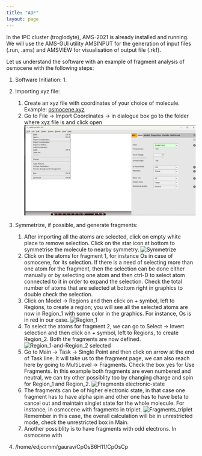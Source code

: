 ```yaml
---
title: "ADF"
layout: page
---
```

In the IPC cluster (troglodyte), AMS-2021 is already installed and running. We will use the AMS-GUI utility AMSINPUT for the generation of input files (.run, .ams) and AMSVIEW for visualisation of output file (.rkf).

Let us understand the software with an example of fragment analysis of osmocene with the following steps:
1. Software Initiation:
    1. 
3. Importing xyz file:
    1. Create an xyz file with coordinates of your choice of molecule. Example: [osmocene.xyz](ADF-files/osmocene.xyz)
    2. Go to File &rarr; Import Coordinates &rarr; in dialogue box go to the folder where xyz file is and click open
       ![Importing coordinates from xyz](ADF-files/adf1.png)
4. Symmetrize, if possible, and generate fragments:
    1. After importing all the atoms are selected, click on empty white place to remove selection. Click on the star icon at bottom to symmetrise the molecule to nearby symmetry.
       ![Symmetrize]()
    2. Click on the atoms for fragment 1, for instance Os in case of osmocene, for its selection. If there is a need of selecting more than one atom for the fragment, then the selection can be done either manually or by selecting one atom and then ctrl-D to select atom connected to it in order to expand the selection. Check the total number of atoms that are selected at bottom right in graphics to double check the selection.
    3. Click on Model &rarr; Regions and then click on + symbol, left to Regions, to create a region; you will see all the selected atoms are now in Region_1 with some color in the graphics. For instance, Os is in red in our case.
       ![Region_1]()
    4. To select the atoms for fragment 2, we can go to Select &rarr; Invert selection and then click on + symbol, left to Regions, to create Region_2. Both the fragments are now defined.
       ![Region_1-and-Region_2 selected]()
    5. Go to Main &rarr; Task &rarr; Single Point and then click on arrow at the end of Task line. It will take us to the fragment page, we can also reach here by going to MultiLevel &rarr; Fragments. Check the box yes for Use Fragments. In this example both fragments are even numbered and neutral, we can try other possiblity too by changing charge and spin for Region_1 and Region_2.
       ![Fragments electronic-state]()
    6. The fragments can be of higher electronic state, in that case one fragment has to have alpha spin and other one has to have beta to cancel out and maintain singlet state for the whole molecule. For instance, in osmocene with fragments in triplet.
       ![Fragments_triplet]()
       Remember in this case, the overall calculation will be in unrestricted mode, check the unrestricted box in Main. 
    8. Another possiblity is to have fragments with odd electrons. In osmocene with
  
5. /home/edjcomm/gaurav/CpOsB6H11/CpOsCp
